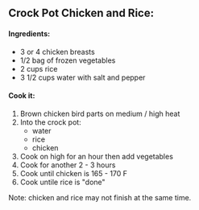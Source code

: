## Crock Pot Chicken and Rice:
#### Ingredients:
* 3 or 4 chicken breasts
* 1/2 bag of frozen vegetables
* 2 cups rice
* 3 1/2 cups water with salt and pepper

#### Cook it:
1. Brown chicken bird parts on medium / high heat
2. Into the crock pot:
   * water
   * rice
   * chicken
3. Cook on high for an hour then add vegetables
4. Cook for another 2 - 3 hours
4. Cook until chicken is 165 - 170 F
5. Cook untile rice is "done"

Note: chicken and rice may not finish at the same time.
